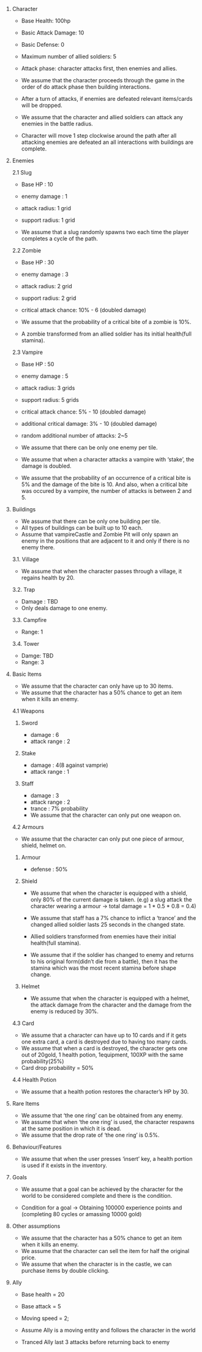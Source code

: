 <Assumptions>

1. Character
    
    * Base Health: 100hp
    * Basic Attack Damage: 10
    * Basic Defense: 0
    * Maximum number of allied soldiers: 5
    * Attack phase: character attacks first, then enemies and allies.

    * We assume that the character proceeds through the game in the order of do attack phase then building interactions.
    * After a turn of attacks, if enemies are defeated relevant items/cards will be dropped.
    * We assume that the character and allied soldiers can attack any enemies in the battle radius.
    * Character will move 1 step clockwise around the path after all attacking enemies are defeated an all interactions with buildings are complete.

2. Enemies
    
    2.1 Slug 
    * Base HP : 10
    * enemy damage : 1
    * attack radius: 1 grid
    * support radius: 1 grid

    * We assume that a slug randomly spawns two each time the player completes a cycle of the path.

    2.2 Zombie 
    * Base HP : 30
    * enemy damage : 3
    * attack radius: 2 grid
    * support radius: 2 grid
    * critical attack chance: 10% - 6 (doubled damage) 

    * We assume that the probability of a critical bite of a zombie is 10%.
    * A zombie transformed from an allied soldier has its initial health(full stamina).

    2.3 Vampire 
    * Base HP : 50
    * enemy damage : 5
    * attack radius: 3 grids
    * support radius: 5 grids
    * critical attack chance: 5% - 10 (doubled damage)
    * additional critical damage: 3% - 10 (doubled damage)
    * random additional number of attacks: 2~5

    * We assume that there can be only one enemy per tile.
    * We assume that when a character attacks a vampire with ‘stake’, the damage
is doubled.
    * We assume that the probability of an occurrence of a critical bite is 5% and
the damage of the bite is 10. And also, when a critical bite was occured by a vampire, the number of attacks is between 2 and 5.

3. Buildings
    * We assume that there can be only one building per tile.
    * All types of buildings can be built up to 10 each.
    * Assume that vampireCastle and Zombie Pit will only spawn an enemy in the positions that are adjacent to it and only if there is no enemy there.

    3.1. Village
    * We assume that when the character passes through a village, it regains health by 20.

    3.2. Trap
    * Damage : TBD
    * Only deals damage to one enemy.

    3.3. Campfire
    * Range: 1

    3.4. Tower
    * Damge: TBD
    * Range: 3

4. Basic Items
    
    * We assume that the character can only have up to 30 items.
    * We assume that the character has a 50% chance to get an item when it kills an enemy.
    
    4.1 Weapons
    
    1) Sword
        * damage : 6
        * attack range : 2

    2) Stake
        * damage : 4(8 against vamprie)
        * attack range : 1
        
    3) Staff
        * damage : 3
        * attack range : 2
        * trance : 7% probability
        * We assume that the character can only put one weapon on.
        
    4.2 Armours
        
    * We assume that the character can only put one piece of armour, shield, helmet on.

    1) Armour
        * defense : 50%
        
    2) Shield
        
        * We assume that when the character is equipped with a shield, only 80% of the current damage is taken.
            (e.g) a slug attack the character wearing a armour
                -> total damage = 1 * 0.5 * 0.8 = 0.4)
        
        * We assume that staff has a 7% chance to inflict a ‘trance’ and the changed allied soldier lasts 25 seconds in the changed state.
        * Allied soldiers transformed from enemies have their initial health(full stamina).
        * We assume that if the soldier has changed to enemy and returns to his original form(didn’t die from a battle), then it has the stamina which was the most recent stamina before shape change.
        
    3) Helmet 
        * We assume that when the character is equipped with a helmet, the
        attack damage from the character and the damage from the enemy is
        reduced by 30%.

    4.3 Card
        
    * We assume that a character can have up to 10 cards and if it gets one extra
    card, a card is destroyed due to having too many cards.
    * We assume that when a card is destroyed, the character gets one out of 20gold, 1 health potion, 1equipment, 100XP with the same probability(25%)
    * Card drop probability = 50%

    4.4 Health Potion

    * We assume that a health potion restores the character’s HP by 30.

5. Rare Items
    
    * We assume that ‘the one ring’ can be obtained from any enemy.
    * We assume that when ‘the one ring’ is used, the character respawns at the
    same position in which it is dead.
    * We assume that the drop rate of ‘the one ring’ is 0.5%.

6. Behaviour/Features
    * We assume that when the user presses ‘insert’ key, a health portion is used if it exists in the inventory.

7. Goals
    * We assume that a goal can be achieved by the character for the world to be considered complete and there is the condition.

    * Condition for a goal
        -> Obtaining 100000 experience points and (completing 80 cycles or amassing
        10000 gold)

8. Other assumptions

    * We assume that the character has a 50% chance to get an item when it kills
    an enemy.
    * We assume that the character can sell the item for half the original price.
    * We assume that when the character is in the castle, we can purchase items by double clicking.

9. Ally
    
    * Base health = 20
    * Base attack = 5
    * Moving speed = 2;

    * Assume Ally is a moving entity and follows the character in the world
    * Tranced Ally last 3 attacks before returning back to enemy